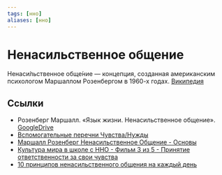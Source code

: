 ```yaml
---
tags: [нно]
aliases: [нно]
---
```

# Ненасильственное общение

Ненаси́льственное обще́ние — концепция, созданная американским психологом Маршаллом Розенбергом в 1960-х годах. [Википедия](https://ru.wikipedia.org/wiki/%D0%9D%D0%B5%D0%BD%D0%B0%D1%81%D0%B8%D0%BB%D1%8C%D1%81%D1%82%D0%B2%D0%B5%D0%BD%D0%BD%D0%BE%D0%B5_%D0%BE%D0%B1%D1%89%D0%B5%D0%BD%D0%B8%D0%B5)

## Ссылки

* Розенберг Маршалл. «Язык жизни. Ненасильственное общение». [GoogleDrive](https://drive.google.com/drive/folders/1vqRIRzNeW1st6BWD5gaqwSsQhayqwIRE?usp=sharing)
* [Вспомогательные перечни Чувства/Нужды](https://carespace.ru/circles)
* [Маршалл Розенберг Ненасильственное Общение - Основы](https://youtu.be/6V-ll-kB0YA)
* [Культура мира в школе с ННО - Фильм 3 из 5 - Принятие ответственности за свои чувства](https://youtu.be/ycmJ7IbR3ug)
* [10 принципов ненасильственного общения на каждый день](https://www.wonderzine.com/wonderzine/life/how-to/247299-communicate-like-pro)
